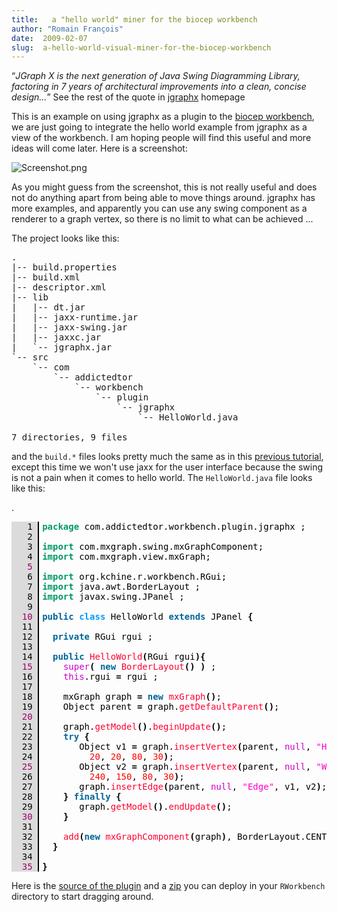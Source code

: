 ```yaml
---
title:   a "hello world" miner for the biocep workbench
author: "Romain François"
date:  2009-02-07
slug:  a-hello-world-visual-miner-for-the-biocep-workbench
---
```

<div class="post-content">
<p><q><em>JGraph X is the next generation of Java Swing Diagramming Library, factoring in 7 years of architectural improvements into a clean, concise design...</em></q> See the rest of the quote in <a href="http://www.jgraph.com/jgraphx.html">jgraphx</a> homepage</p>

<p>This is an example on using jgraphx as a plugin to the <a href="">biocep workbench</a>, we are just going to integrate the hello world example from jgraphx as a view of the workbench. I am hoping people will find this useful and more ideas will come later. Here is a screenshot: </p>

<img src="/public/posts/jgraphx/.Screenshot_m.jpg" alt="Screenshot.png" style="margin: 0 auto; display: block;" title="Screenshot.png, fév. 2009"><p>As you might guess from the screenshot, this is not really useful and does not do anything apart from being able to move things around. jgraphx has more examples, and apparently you can use any swing component as a renderer to a graph vertex, so there is no limit to what can be achieved ... </p>

<p>The project looks like this: </p>

<pre>
.
|-- build.properties
|-- build.xml
|-- descriptor.xml
|-- lib
|   |-- dt.jar
|   |-- jaxx-runtime.jar
|   |-- jaxx-swing.jar
|   |-- jaxxc.jar
|   `-- jgraphx.jar
`-- src
    `-- com
        `-- addictedtor
            `-- workbench
                `-- plugin
                    `-- jgraphx
                        `-- HelloWorld.java

7 directories, 9 files
</pre>

<p>and the <code>build.*</code> files looks pretty much the same as in this <a href="/index.php?post/2009/02/04/Tutorial%3A-A-simple-biocep-plugin-using-JAXX">previous tutorial</a>, except this time we won't use jaxx for the user interface because the swing is not a pain when it comes to hello world. The <code>HelloWorld.java</code> file looks like this: </p>. 


<pre><font color="#000000"><span style="background:#dbdbdb; border-right:solid 2px black; margin-right:5px; "><font color="#000000">   1 </font></span><font color="#009966"><strong>package</strong></font> com.addictedtor.workbench.plugin.jgraphx ;
<span style="background:#dbdbdb; border-right:solid 2px black; margin-right:5px; "><font color="#000000">   2 </font></span>
<span style="background:#dbdbdb; border-right:solid 2px black; margin-right:5px; "><font color="#000000">   3 </font></span><font color="#009966"><strong>import</strong></font> com.mxgraph.swing.mxGraphComponent;
<span style="background:#dbdbdb; border-right:solid 2px black; margin-right:5px; "><font color="#000000">   4 </font></span><font color="#009966"><strong>import</strong></font> com.mxgraph.view.mxGraph;
<span style="background:#dbdbdb; border-right:solid 2px black; margin-right:5px; "><font color="#990066">   5 </font></span>
<span style="background:#dbdbdb; border-right:solid 2px black; margin-right:5px; "><font color="#000000">   6 </font></span><font color="#009966"><strong>import</strong></font> org.kchine.r.workbench.RGui;
<span style="background:#dbdbdb; border-right:solid 2px black; margin-right:5px; "><font color="#000000">   7 </font></span><font color="#009966"><strong>import</strong></font> java.awt.BorderLayout ;
<span style="background:#dbdbdb; border-right:solid 2px black; margin-right:5px; "><font color="#000000">   8 </font></span><font color="#009966"><strong>import</strong></font> javax.swing.JPanel ;
<span style="background:#dbdbdb; border-right:solid 2px black; margin-right:5px; "><font color="#000000">   9 </font></span>
<span style="background:#dbdbdb; border-right:solid 2px black; margin-right:5px; "><font color="#990066">  10 </font></span><font color="#006699"><strong>public</strong></font> <font color="#0099ff"><strong>class</strong></font> HelloWorld <font color="#006699"><strong>extends</strong></font> JPanel <font color="#000000"><strong>{</strong></font>
<span style="background:#dbdbdb; border-right:solid 2px black; margin-right:5px; "><font color="#000000">  11 </font></span>  
<span style="background:#dbdbdb; border-right:solid 2px black; margin-right:5px; "><font color="#000000">  12 </font></span>  <font color="#006699"><strong>private</strong></font> RGui rgui ;
<span style="background:#dbdbdb; border-right:solid 2px black; margin-right:5px; "><font color="#000000">  13 </font></span>  
<span style="background:#dbdbdb; border-right:solid 2px black; margin-right:5px; "><font color="#000000">  14 </font></span>  <font color="#006699"><strong>public</strong></font> <font color="#ff0033">HelloWorld</font><font color="#000000"><strong>(</strong></font>RGui rgui<font color="#000000"><strong>)</strong></font><font color="#000000"><strong>{</strong></font>
<span style="background:#dbdbdb; border-right:solid 2px black; margin-right:5px; "><font color="#990066">  15 </font></span>    <font color="#cc00cc">super</font><font color="#000000"><strong>(</strong></font> <font color="#006699"><strong>new</strong></font> <font color="#ff0033">BorderLayout</font><font color="#000000"><strong>(</strong></font><font color="#000000"><strong>)</strong></font> <font color="#000000"><strong>)</strong></font> ;
<span style="background:#dbdbdb; border-right:solid 2px black; margin-right:5px; "><font color="#000000">  16 </font></span>    <font color="#cc00cc">this</font>.rgui <font color="#000000"><strong>=</strong></font> rgui ;
<span style="background:#dbdbdb; border-right:solid 2px black; margin-right:5px; "><font color="#000000">  17 </font></span>    
<span style="background:#dbdbdb; border-right:solid 2px black; margin-right:5px; "><font color="#000000">  18 </font></span>    mxGraph graph <font color="#000000"><strong>=</strong></font> <font color="#006699"><strong>new</strong></font> <font color="#ff0033">mxGraph</font><font color="#000000"><strong>(</strong></font><font color="#000000"><strong>)</strong></font>;
<span style="background:#dbdbdb; border-right:solid 2px black; margin-right:5px; "><font color="#000000">  19 </font></span>    Object parent <font color="#000000"><strong>=</strong></font> graph.<font color="#ff0033">getDefaultParent</font><font color="#000000"><strong>(</strong></font><font color="#000000"><strong>)</strong></font>;
<span style="background:#dbdbdb; border-right:solid 2px black; margin-right:5px; "><font color="#990066">  20 </font></span>
<span style="background:#dbdbdb; border-right:solid 2px black; margin-right:5px; "><font color="#000000">  21 </font></span>    graph.<font color="#ff0033">getModel</font><font color="#000000"><strong>(</strong></font><font color="#000000"><strong>)</strong></font>.<font color="#ff0033">beginUpdate</font><font color="#000000"><strong>(</strong></font><font color="#000000"><strong>)</strong></font>;
<span style="background:#dbdbdb; border-right:solid 2px black; margin-right:5px; "><font color="#000000">  22 </font></span>    <font color="#006699"><strong>try</strong></font> <font color="#000000"><strong>{</strong></font>
<span style="background:#dbdbdb; border-right:solid 2px black; margin-right:5px; "><font color="#000000">  23 </font></span>       Object v1 <font color="#000000"><strong>=</strong></font> graph.<font color="#ff0033">insertVertex</font><font color="#000000"><strong>(</strong></font>parent, <font color="#cc00cc">null</font>, <font color="#ff00cc">"</font><font color="#ff00cc">Hello</font><font color="#ff00cc">"</font>, 
<span style="background:#dbdbdb; border-right:solid 2px black; margin-right:5px; "><font color="#000000">  24 </font></span>         <font color="#ff0000">20</font>, <font color="#ff0000">20</font>, <font color="#ff0000">80</font>, <font color="#ff0000">30</font><font color="#000000"><strong>)</strong></font>;
<span style="background:#dbdbdb; border-right:solid 2px black; margin-right:5px; "><font color="#990066">  25 </font></span>       Object v2 <font color="#000000"><strong>=</strong></font> graph.<font color="#ff0033">insertVertex</font><font color="#000000"><strong>(</strong></font>parent, <font color="#cc00cc">null</font>, <font color="#ff00cc">"</font><font color="#ff00cc">World!</font><font color="#ff00cc">"</font>,
<span style="background:#dbdbdb; border-right:solid 2px black; margin-right:5px; "><font color="#000000">  26 </font></span>         <font color="#ff0000">240</font>, <font color="#ff0000">150</font>, <font color="#ff0000">80</font>, <font color="#ff0000">30</font><font color="#000000"><strong>)</strong></font>;
<span style="background:#dbdbdb; border-right:solid 2px black; margin-right:5px; "><font color="#000000">  27 </font></span>       graph.<font color="#ff0033">insertEdge</font><font color="#000000"><strong>(</strong></font>parent, <font color="#cc00cc">null</font>, <font color="#ff00cc">"</font><font color="#ff00cc">Edge</font><font color="#ff00cc">"</font>, v1, v2<font color="#000000"><strong>)</strong></font>;
<span style="background:#dbdbdb; border-right:solid 2px black; margin-right:5px; "><font color="#000000">  28 </font></span>    <font color="#000000"><strong>}</strong></font> <font color="#006699"><strong>finally</strong></font> <font color="#000000"><strong>{</strong></font>
<span style="background:#dbdbdb; border-right:solid 2px black; margin-right:5px; "><font color="#000000">  29 </font></span>       graph.<font color="#ff0033">getModel</font><font color="#000000"><strong>(</strong></font><font color="#000000"><strong>)</strong></font>.<font color="#ff0033">endUpdate</font><font color="#000000"><strong>(</strong></font><font color="#000000"><strong>)</strong></font>;
<span style="background:#dbdbdb; border-right:solid 2px black; margin-right:5px; "><font color="#990066">  30 </font></span>    <font color="#000000"><strong>}</strong></font>
<span style="background:#dbdbdb; border-right:solid 2px black; margin-right:5px; "><font color="#000000">  31 </font></span>    
<span style="background:#dbdbdb; border-right:solid 2px black; margin-right:5px; "><font color="#000000">  32 </font></span>    <font color="#ff0033">add</font><font color="#000000"><strong>(</strong></font><font color="#006699"><strong>new</strong></font> <font color="#ff0033">mxGraphComponent</font><font color="#000000"><strong>(</strong></font>graph<font color="#000000"><strong>)</strong></font>, BorderLayout.CENTER <font color="#000000"><strong>)</strong></font>;
<span style="background:#dbdbdb; border-right:solid 2px black; margin-right:5px; "><font color="#000000">  33 </font></span>  <font color="#000000"><strong>}</strong></font>
<span style="background:#dbdbdb; border-right:solid 2px black; margin-right:5px; "><font color="#000000">  34 </font></span>
<span style="background:#dbdbdb; border-right:solid 2px black; margin-right:5px; "><font color="#990066">  35 </font></span><font color="#000000"><strong>}</strong></font>
</font></pre>


<p>Here is the <a href="/public/posts/jgraphx/biocep-jgraphx.tar.gz">source of the plugin</a> and a <a href="/public/posts/jgraphx/jgx.zip">zip</a> you can deploy in your <code>RWorkbench</code> directory to start dragging around. </p>
</div>
